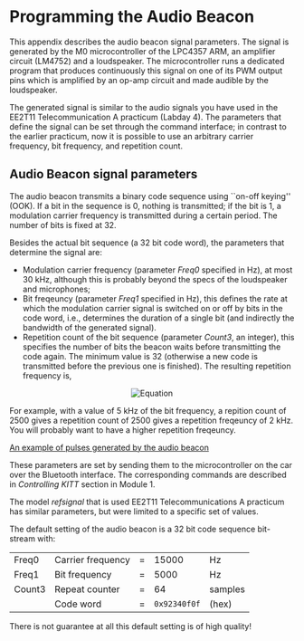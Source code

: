 # Programming the Audio Beacon

 This appendix describes the audio beacon signal parameters. The signal is generated by the M0 microcontroller of the LPC4357 ARM, an amplifier circuit (LM4752) and a loudspeaker. The microcontroller runs a dedicated program that produces continuously this signal on one of its PWM output pins which is amplified by an op-amp circuit and made audible by the loudspeaker.

The generated signal is similar to the audio signals you have used in the EE2T11 Telecommunication A practicum (Labday 4). The parameters that define the signal can be set through the command interface; in contrast to the earlier practicum, now it is possible to use an arbitrary carrier frequency, bit frequency, and repetition count.

## Audio Beacon signal parameters

The audio beacon transmits a binary code sequence using ``on-off  keying'' (OOK). If a bit in the sequence is 0, nothing is transmitted; if the bit is 1, a modulation carrier frequency is transmitted during a certain period. The number of bits is fixed at 32.

Besides the actual bit sequence (a 32 bit code word), the parameters that determine the signal are:

- Modulation carrier frequency (parameter *Freq0* specified in Hz), at most 30 kHz, although this is probably beyond the specs of the loudspeaker and microphones;  
- Bit freqeuncy (parameter *Freq1* specified in Hz), this defines the rate at which the modulation carrier signal is switched on or off by bits in the code word, i.e., determines the duration of a single bit (and indirectly the bandwidth of the generated signal).
- Repetition count of the bit sequence (parameter *Count3*, an integer), this specifies the number of bits the beacon waits before transmitting the code again. The minimum value is 32 (otherwise a new code is transmitted before the previous one is finished). The resulting repetition frequency is, 

<p align="center">
    <img src="https://latex.codecogs.com/svg.latex?\color{red}{repetition\_frequency=\frac{bit\_frequency}{repetition\_count}}" alt="Equation">
</p>

For example, with a value of 5 kHz of the bit frequency, a repition count of 2500 gives a repetition count of 2500 gives a repetition freqeuncy of 2 kHz. You will probably want to have a higher repetition freqeuncy.

[An example of pulses generated by the audio beacon](figaudiocode.pdf)


These parameters are set by sending them to the microcontroller on the car over the Bluetooth interface. The corresponding commands are described in *Controlling KITT* section in Module 1.

The model *refsignal* that is used EE2T11 Telecommunications A practicum has similar parameters, but were limited to a specific set of values.

The default setting of the audio beacon is a 32 bit code sequence bit-stream with:

<center>

|       |                    |   |             |          |
|-------|--------------------|---|-------------|----------|
| Freq0 | Carrier frequency   | = | 15000       | Hz       |
| Freq1 | Bit frequency       | = | 5000        | Hz       |
| Count3| Repeat counter      | = | 64          | samples  |
|       | Code word           | = | `0x92340f0f`| (hex)    |

</center>

There is not guarantee at all this default setting is of high quality!

